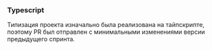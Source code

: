 ### Typescript

Типизация проекта изначально была реализована на тайпскрипте, поэтому PR был отправлен с минимальными изменениями версии предыдущего спринта.
